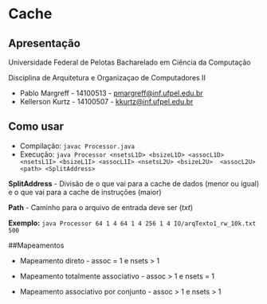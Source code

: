 # Cache

## Apresentação

Universidade Federal de Pelotas Bacharelado em Ciência da Computação

Disciplina de Arquitetura e Organizaçao de Computadores II

* Pablo Margreff - 14100513 - pmargreff@inf.ufpel.edu.br
* Kellerson Kurtz - 14100507 - kkurtz@inf.ufpel.edu.br

## Como usar
* Compilação: `javac Processor.java`
* Execução: `java Processor <nsetsL1D> <bsizeL1D> <assocL1D> <nsetsL1I> <bsizeL1I> <assocL1I> <nsetsL2U> <bsizeL2U>  <assocL2U> <path> <SplitAddress>`

**SplitAddress** - Divisão de o que vai para a cache de dados (menor ou igual) e o que vai para a cache de instruções (maior)

**Path** - Caminho para o arquivo de entrada deve ser (*txt*)

**Exemplo:**  `java Processor 64 1 4 64 1 4 256 1 4 IO/arqTexto1_rw_10k.txt 500 ` 

##Mapeamentos

* Mapeamento direto - assoc = 1 e nsets > 1

* Mapeamento totalmente associativo - assoc > 1 e nsets = 1

* Mapeamento associativo por conjunto - assoc > 1 e nsets > 1
